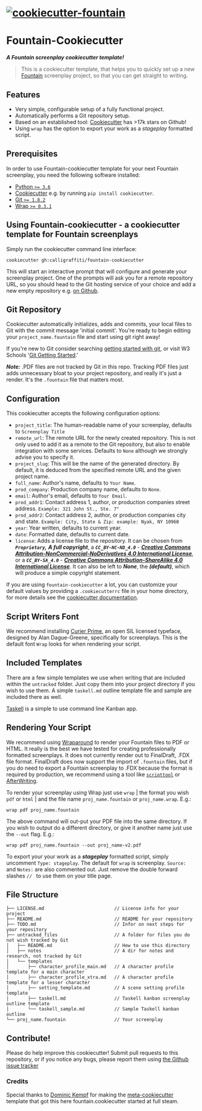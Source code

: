 # [![cookiecutter-fountain](https://raw.githubusercontent.com/calligraffiti/fountain-cookiecutter/main/.media/logo.svg?sanitize=true)](https://github.com/calligraffiti/cookiecutter-fountain)

# Fountain-Cookiecutter

***A Fountain screenplay cookiecutter template!***

> This is a cookiecutter template, that helps you to quickly set up a new [Fountain](https://www.fountain.io) screenplay project, so that you can get straight to writing.


## Features

  * Very simple, configurable setup of a fully functional project.
  * Automatically performs a Git repository setup.
  * Based on an established tool: [Cookiecutter](https://github.com/cookiecutter/cookiecutter) has >17k stars on Github!
  * Using `wrap` has the option to export your work as a *stageplay* formatted script.


## Prerequisites

In order to use Fountain-cookiecutter template for your next Fountain screenplay, you need the following software installed:

  * [Python `>= 3.6`](https://realpython.com/installing-python/)
  * [Cookiecutter](https://github.com/cookiecutter/cookiecutter) e.g. by running `pip install cookiecutter`.
  * [Git `>= 1.8.2`](https://github.com/git-guides/install-git)
  * [Wrap `>= 0.3.1`](https://github.com/Wraparound/wrap/wiki)


## Using Fountain-cookiecutter - a cookiecutter template for Fountain screenplays

Simply run the cookiecutter command line interface:

```
cookiecutter gh:calligraffiti/fountain-cookiecutter
```

This will start an interactive prompt that will configure and generate your screenplay project.
One of the prompts will ask you for a remote repository URL, so you should head to
the Git hosting service of your choice and add a new empty repository e.g. [on Github](https://github.com/new).


## Git Repository

Cookiecutter automatically initializes, adds and commits, your local files to Git with the commit message 'initial commit'. You're ready to begin editing your `project_name.fountain` file and start using git right away!

If you're new to Git consider searching [getting started with git](https://duckduckgo.com/?q=git+getting+started&ia=web), or visit W3 Schools '[Git Getting Started](https://www.w3schools.com/git/git_getstarted.asp).'

***Note:*** .PDF files are not tracked by Git in this repo. Tracking PDF files just adds unnecessary bloat to your project repository, and really it's just a render. It's the `.fountain` file that matters most.


## Configuration

This cookiecutter accepts the following configuration options:

  * `project_title`: The human-readable name of your screenplay, defaults to `Screenplay Title`
  * `remote_url`: The remote URL for the newly created repository. This is not only used to add it as a remote to the Git repository, but also to enable integration with some services. Defaults to `None` although we strongly advise you to specify it.
  * `project_slug`: This will be the name of the generated directory. By default, it is deduced from the specified remote URL and the given project name.
  * `full_name`: Author's name, defaults to `Your Name`.
  * `prod_company`: Production company name, defaults to `None`.
  * `email`: Author's email, defaults to `Your Email`.
  *  `prod_addr1`: Contact address 1, author, or production companies street address. `Example: 321 John St., Ste. 7"`
  *  `prod_addr2`: Contact address 2, author, or production companies city and state. `Example: City, State & Zip: example: Nyak, NY 10960`
  *  `year`: Year written, defaults to current year.
  *  `date`: Formatted date, defaults to current date.
  * `license`: Adds a license file to the repository. It can be chosen from ***`Proprietary`,*** ***A full copyright***, a  ***`CC_BY-NC-ND_4.0`*** - ***[Creative Commons Attribution-NonCommercial-NoDerivatives 4.0 International License](http://creativecommons.org/licenses/by-nc-nd/4.0/)***, or a ***`CC_BY-SA_4.0`*** - ***[Creative Commons Attribution-ShareAlike 4.0 International License](http://creativecommons.org/licenses/by-sa/4.0/)***. It can also be left to ***None***, the ***(default)***, which will produce a simple copyright statement.

If you are using `fountain-cookiecutter` a lot, you can customize your default values by providing a `.cookiecutterrc` file in your home directory, for more details see the [cookiecutter documentation](https://cookiecutter.readthedocs.io/en/latest/advanced/user_config.html).


## Script Writers Font

We recommend installing [Curier Prime](https://quoteunquoteapps.com/courierprime/), an open SIL licensed typeface, designed by Alan Dague-Greene, specifically for screenplays. This is the default font `Wrap` looks for when rendering your script.


## Included Templates
There are a few simple templates we use when writing that are included within the `untracked` folder. Just copy them into your project directory if you wish to use them. A simple `taskell.md` outline template file and sample are included there as well. 

[Taskell](https://taskell.app/) is a simple to use command line Kanban app.


## Rendering Your Script

We recommend using [Wraparound](https://wraparound.github.io/) to render your Fountain files to PDF or HTML. It really is the best we have tested for creating professionally formatted screenplays. It does not currently render out to FinalDraft, .FDX file format. FinalDraft does now support the import of `.fountain` files, but if you do need to export a Fountain screenplay to .FDX because the format is required by production, we recommend using a tool like [`scripttool`](https://rsdoiel.github.io/scripttool/) or [AfterWriting](https://afterwriting.com/).

To render your screenplay using Wrap just use `wrap` | the format you wish `pdf` or `html` | and the file name `proj_name.fountain` or `proj_name.wrap`. E.g.:
```
wrap pdf proj_name.fountain
```
The above command will out-put your PDF file into the same directory. If you wish to output do a different directory, or give it another name just use the `--out` flag. E.g.:
```
wrap pdf proj_name.fountain --out proj_name-v2.pdf
```

To export your your work as a ***stageplay*** formatted script, simply uncomment `Type: stageplay`. The default for `wrap` is screenplay. `Source:` and `Notes:` are also commented out. Just remove the double forward slashes `// ` to use them on your title page.


## File Structure

```
├── LICENSE.md                          // License info for your project
├── README.md                           // README for your repository
├── TODO.md                             // Infor on next steps for your repository
├── untracked_files                     // A folder for files you do not wish tracked by Git
│   ├── README.md                       // How to use this directory
│   ├── notes                           // A dir for notes and research, not tracked by Git
│   └── templates
│       ├── character_profile_main.md   // A character profile template for a main character
│       ├── character_profile_xtra.md   // A character profile template for a lesser character
│       ├── setting_template.md         // A scene setting profile template
│       ├── taskell.md                  // Taskell kanban screenplay outline template
│       └── taskell_sample.md           // Sample Taskell kanban outline
└── proj_name.fountain                  // Your screenplay
```

## Contribute!
Please do help improve this cookiecutter! Submit pull requests to this repository, or if you notice any bugs, please report them using [the Github issue tracker](https://github.com/calligraffiti/fountain-cookiecutter)


### Credits
Special thanks to [Dominic Kempf](https://github.com/dokempf) for making the [meta-cookiecutter](https://github.com/dokempf/meta-cookiecutter) template that got this here fountain.cookiecutter started at full steam.
